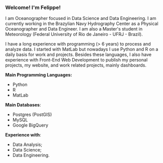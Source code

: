 ### Welcome! I'm Felippe!

I am Oceanographer focused in Data Science and Data Engineering. I am currently working in the Brazylian Navy Hydrography Center as a Physical Oceanographer and Data Engineer. I am also a Master's student in Meteorology (Federal University of Rio de Janeiro - UFRJ - Brazil).

I have a long experience with programming (> 6 years) to process and analyze data. I started with MatLab but nowadays I use Python and R on a daily basis for work and projects. Besides these languages, I also have experience with Front-End Web Development to publish my personal projects, my website, and work related projects, mainly dashboards.   

**Main Programming Languages:**

- Python
- R
- MatLab

**Main Databases**:

- Postgres (PostGIS)
- MySQL
- Google BigQuery

**Experience with**:

- Data Analysis;
- Data Science;
- Data Engineering.
